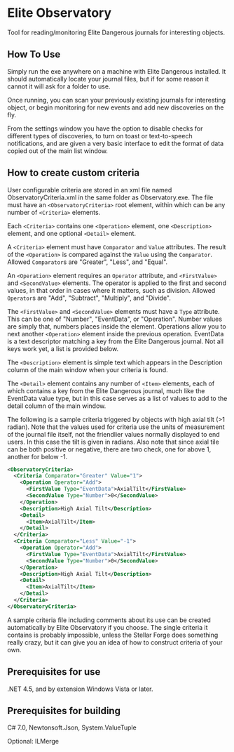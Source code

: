 # Elite Observatory
Tool for reading/monitoring Elite Dangerous journals for interesting objects.

## How To Use
Simply run the exe anywhere on a machine with Elite Dangerous installed. It should automatically locate your journal files, but if for some reason it cannot it will ask for a folder to use.

Once running, you can scan your previously existing journals for interesting object, or begin monitoring for new events and add new discoveries on the fly.

From the settings window you have the option to disable checks for different types of discoveries, to turn on toast or text-to-speech notifications, and are given a very basic interface to edit the format of data copied out of the main list window.

## How to create custom criteria
User configurable criteria are stored in an xml file named ObservatoryCriteria.xml in the same folder as Observatory.exe. The file must have an `<ObservatoryCriteria>` root element, within which can be any number of `<Criteria>` elements.

Each `<Criteria>` contains one `<Operation>` element, one `<Description>` element, and one optional `<Detail>` element.

A `<Criteria>` element must have `Comparator` and `Value` attributes. The result of the `<Operation>` is compared against the `Value` using the `Comparator`.  Allowed `Comparator`s are "Greater", "Less", and "Equal".

An `<Operation>` element requires an `Operator` attribute, and `<FirstValue>` and `<SecondValue>` elements. The operator is applied to the first and second values, in that order in cases where it matters, such as division. Allowed `Operator`s are "Add", "Subtract", "Multiply", and "Divide".

The `<FirstValue>` and `<SecondValue>` elements must have a `Type` attribute. This can be one of "Number", "EventData", or "Operation". Number values are simply that, numbers places inside the element. Operations allow you to next another `<Operation>` element inside the previous operation. EventData is a text descriptor matching a key from the Elite Dangerous journal. Not all keys work yet, a list is provided below.

The `<Description>` element is simple text which appears in the Description column of the main window when your criteria is found.

The `<Detail>` element contains any number of `<Item>` elements, each of which contains a key from the Elite Dangerous journal, much like the EventData value type, but in this case serves as a list of values to add to the detail column of the main window.

The following is a sample criteria triggered by objects with high axial tilt (>1 radian). Note that the values used for criteria use the units of measurement of the journal file itself, not the friendlier values normally displayed to end users. In this case the tilt is given in radians. Also note that since axial tile can be both positive or negative, there are two check, one for above 1, another for below -1.

```xml
<ObservatoryCriteria>
  <Criteria Comparator="Greater" Value="1">
    <Operation Operator="Add">
	  <FirstValue Type="EventData">AxialTilt</FirstValue>
	  <SecondValue Type="Number">0</SecondValue>
	</Operation>
	<Description>High Axial Tilt</Description>
	<Detail>
	  <Item>AxialTilt</Item>
	</Detail>
  </Criteria>
  <Criteria Comparator="Less" Value="-1">
    <Operation Operator="Add">
	  <FirstValue Type="EventData">AxialTilt</FirstValue>
	  <SecondValue Type="Number">0</SecondValue>
	</Operation>
	<Description>High Axial Tilt</Description>
	<Detail>
	  <Item>AxialTilt</Item>
	</Detail>
  </Criteria>
</ObservatoryCriteria>
```

A sample criteria file including comments about its use can be created automatically by Elite Observatory if you choose. The single criteria it contains is probably impossible, unless the Stellar Forge does something really crazy, but it can give you an idea of how to construct criteria of your own.

## Prerequisites for use
.NET 4.5, and by extension Windows Vista or later.

## Prerequisites for building
C# 7.0, Newtonsoft.Json, System.ValueTuple

Optional: ILMerge
